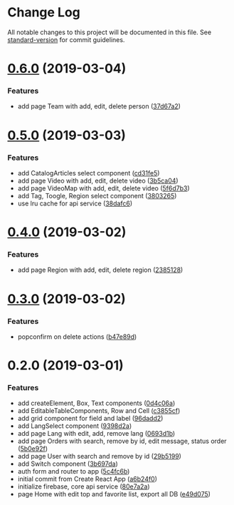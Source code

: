 # Change Log

All notable changes to this project will be documented in this file. See [standard-version](https://github.com/conventional-changelog/standard-version) for commit guidelines.

<a name="0.6.0"></a>
# [0.6.0](https://github.com/andriy-ilin/ukrainer.web/compare/v0.5.0...v0.6.0) (2019-03-04)


### Features

* add page Team with add, edit, delete person ([37d67a2](https://github.com/andriy-ilin/ukrainer.web/commit/37d67a2))



<a name="0.5.0"></a>
# [0.5.0](https://github.com/andriy-ilin/ukrainer.web/compare/v0.4.0...v0.5.0) (2019-03-03)


### Features

* add CatalogArticles select component ([cd31fe5](https://github.com/andriy-ilin/ukrainer.web/commit/cd31fe5))
* add page Video with add, edit, delete video ([3b5ca04](https://github.com/andriy-ilin/ukrainer.web/commit/3b5ca04))
* add page VideoMap with add, edit, delete video ([5f6d7b3](https://github.com/andriy-ilin/ukrainer.web/commit/5f6d7b3))
* add Tag, Toogle, Region select component ([3803265](https://github.com/andriy-ilin/ukrainer.web/commit/3803265))
* use lru cache for api service ([38dafc6](https://github.com/andriy-ilin/ukrainer.web/commit/38dafc6))



<a name="0.4.0"></a>
# [0.4.0](https://github.com/andriy-ilin/ukrainer.web/compare/v0.3.0...v0.4.0) (2019-03-02)


### Features

* add page Region with add, edit, delete region ([2385128](https://github.com/andriy-ilin/ukrainer.web/commit/2385128))



<a name="0.3.0"></a>
# [0.3.0](https://github.com/andriy-ilin/ukrainer.web/compare/v0.2.0...v0.3.0) (2019-03-02)


### Features

* popconfirm on delete actions ([b47e89d](https://github.com/andriy-ilin/ukrainer.web/commit/b47e89d))



<a name="0.2.0"></a>
# 0.2.0 (2019-03-01)


### Features

* add createElement, Box, Text components ([0d4c06a](https://github.com/andriy-ilin/ukrainer.web/commit/0d4c06a))
* add EditableTableComponents, Row and Cell ([c3855cf](https://github.com/andriy-ilin/ukrainer.web/commit/c3855cf))
* add grid component for field and label ([96dadd2](https://github.com/andriy-ilin/ukrainer.web/commit/96dadd2))
* add LangSelect component ([9398d2a](https://github.com/andriy-ilin/ukrainer.web/commit/9398d2a))
* add page Lang with edit, add, remove lang ([0693d1b](https://github.com/andriy-ilin/ukrainer.web/commit/0693d1b))
* add page Orders with search, remove by id, edit message, status order ([5b0e92f](https://github.com/andriy-ilin/ukrainer.web/commit/5b0e92f))
* add page User with search and remove by id ([29b5199](https://github.com/andriy-ilin/ukrainer.web/commit/29b5199))
* add Switch component ([3b697da](https://github.com/andriy-ilin/ukrainer.web/commit/3b697da))
* auth form and router to app ([5c4fc6b](https://github.com/andriy-ilin/ukrainer.web/commit/5c4fc6b))
* initial commit from Create React App ([a6b24f0](https://github.com/andriy-ilin/ukrainer.web/commit/a6b24f0))
* initialize firebase, core api service ([80e7a2a](https://github.com/andriy-ilin/ukrainer.web/commit/80e7a2a))
* page Home with edit top and favorite list, export all DB ([e49d075](https://github.com/andriy-ilin/ukrainer.web/commit/e49d075))
